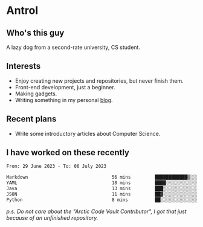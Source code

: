 # Antrol

## Who's this guy

A lazy dog from a second-rate university, CS student.

## Interests

* Enjoy creating new projects and repositories, but never finish them.
* Front-end development, just a beginner.
* Making gadgets.
* Writing something in my personal [blog](https://blog.antrol.xyz/).

## Recent plans

* Write some introductory articles about Computer Science.

<!--
* Try to develop a website for [Anime4KCPP](https://github.com/TianZerL/Anime4KCPP).
* Develop a Markdown renderer which user can customize its css, of course it is GUI-based.~~(If I could finish  it before getting bored)~~
* Work with my [teammates](https://github.com/SWJTU-Lazy-Dogs).
* Find something interests me, as a hobby after finishing my ~~boring~~ homework.
-->

## I have worked on these recently

<!--START_SECTION:waka-->

```txt
From: 29 June 2023 - To: 06 July 2023

Markdown                               56 mins         ████████████▒░░░░░░░░░░░░   49.59 %
YAML                                   18 mins         ████░░░░░░░░░░░░░░░░░░░░░   16.55 %
Java                                   13 mins         ███░░░░░░░░░░░░░░░░░░░░░░   11.58 %
JSON                                   11 mins         ██▓░░░░░░░░░░░░░░░░░░░░░░   10.13 %
Python                                 8 mins          ██░░░░░░░░░░░░░░░░░░░░░░░   07.89 %
```

<!--END_SECTION:waka-->

*p.s.  Do not care about the "Arctic Code Vault Contributor", I got that just because of an unfinished repository.*

<!--
**qzmlgfj/qzmlgfj** is a ✨ _special_ ✨ repository because its `README.md` (this file) appears on your GitHub profile.

Here are some ideas to get you started:

- 🔭 I’m currently working on ...
- 🌱 I’m currently learning ...
- 👯 I’m looking to collaborate on ...
- 🤔 I’m looking for help with ...
- 💬 Ask me about ...
- 📫 How to reach me: ...
- 😄 Pronouns: ...
- ⚡ Fun fact: ...
-->
